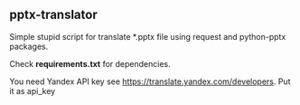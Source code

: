 ## pptx-translator
Simple stupid script for translate *.pptx file using request and python-pptx packages.

Check **requirements.txt** for dependencies.
  
You need Yandex API key see https://translate.yandex.com/developers. Put it as api_key
